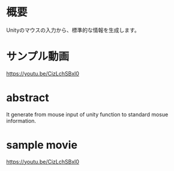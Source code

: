 
# 概要
Unityのマウスの入力から、標準的な情報を生成します。

# サンプル動画
https://youtu.be/CizLchSBxl0


# abstract
It generate from mouse input of unity function to standard mosue information.

# sample movie
https://youtu.be/CizLchSBxl0


